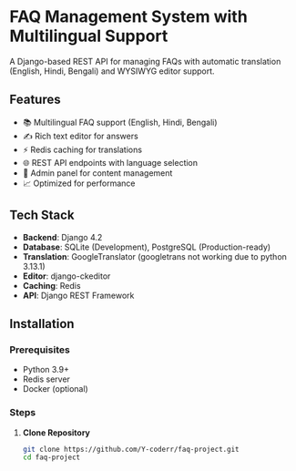 # FAQ Management System with Multilingual Support

A Django-based REST API for managing FAQs with automatic translation (English, Hindi, Bengali) and WYSIWYG editor support.

## Features

- 📚 Multilingual FAQ support (English, Hindi, Bengali)
- ✍️ Rich text editor for answers
- ⚡ Redis caching for translations
- 🌐 REST API endpoints with language selection
- 🔐 Admin panel for content management
- 📈 Optimized for performance

## Tech Stack

- **Backend**: Django 4.2
- **Database**: SQLite (Development), PostgreSQL (Production-ready)
- **Translation**: GoogleTranslator (googletrans not working due to python 3.13.1)
- **Editor**: django-ckeditor
- **Caching**: Redis
- **API**: Django REST Framework

## Installation

### Prerequisites
- Python 3.9+
- Redis server
- Docker (optional)

### Steps

1. **Clone Repository**
   ```bash
   git clone https://github.com/Y-coderr/faq-project.git
   cd faq-project
